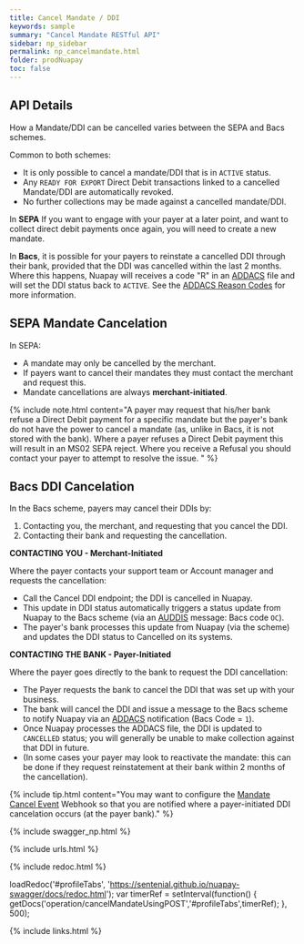 ```yaml
---
title: Cancel Mandate / DDI
keywords: sample
summary: "Cancel Mandate RESTful API"
sidebar: np_sidebar
permalink: np_cancelmandate.html
folder: prodNuapay
toc: false
---
```


## API Details

How a Mandate/DDI can be cancelled varies between the SEPA and Bacs schemes.

Common to both schemes:

* It is only possible to cancel a mandate/DDI that is in `ACTIVE` status.
* Any `READY FOR EXPORT` Direct Debit transactions linked to a cancelled Mandate/DDI are automatically revoked.
* No further collections may be made against a cancelled mandate/DDI.

In **SEPA** If you want to engage with your payer at a later point, and want to collect direct debit payments once again, you will need to create a new mandate.

In **Bacs**, it is possible for your payers to reinstate a cancelled DDI through their bank, provided that the DDI was cancelled within the last 2 months.
Where this happens, Nuapay will receives a code "R" in an <a href="#" data-toggle="tooltip" data-original-title="{{site.data.glossary.addacs}}">ADDACS</a> file and will set the DDI status back to `ACTIVE`. See the [ADDACS Reason Codes](np_bacsreasons.html#addacs-reason-codes) for more information.

## SEPA Mandate Cancelation
In SEPA:
* A mandate may only be cancelled by the merchant.
* If payers want to cancel their mandates they must contact the merchant and request this.
* Mandate cancellations are always **merchant-initiated**.

{% include note.html content="A payer may request that his/her bank refuse a Direct Debit payment for a specific mandate but the payer's bank do not have the power to cancel a mandate (as, unlike in Bacs, it is not stored with the bank). Where a payer refuses a Direct Debit payment this will result in an MS02 SEPA reject. Where you receive a Refusal you should contact your payer to attempt to resolve the issue. " %}


## Bacs DDI Cancelation
In the Bacs scheme, payers may cancel their DDIs by:  

1. Contacting you, the merchant, and requesting that you cancel the DDI.
1. Contacting their bank and requesting the cancellation.

**CONTACTING YOU - Merchant-Initiated**

Where the payer contacts your support team or Account manager and requests the cancellation:

* Call the Cancel DDI endpoint; the DDI is cancelled in Nuapay.
* This update in DDI status automatically triggers a status update from Nuapay to the Bacs scheme (via an <a href="#" data-toggle="tooltip" data-original-title="{{site.data.glossary.auddis}}">AUDDIS</a> message: Bacs code `OC`).
* The payer's bank processes this update from Nuapay (via the scheme) and updates the DDI status to Cancelled on its systems.

**CONTACTING THE BANK - Payer-Initiated**

Where the payer goes directly to the bank to request the DDI cancellation:

* The Payer requests the bank to cancel the DDI that was set up with your business.
* The bank will cancel the DDI and issue a message to the Bacs scheme to notify Nuapay via an <a href="#" data-toggle="tooltip" data-original-title="{{site.data.glossary.addacs}}">ADDACS</a> notification (Bacs Code = `1`).
* Once Nuapay processes the ADDACS file, the DDI is updated to `CANCELLED` status; you will generally be unable to make collection against that DDI in future.
* (In some cases your payer may look to reactivate the mandate: this can be done if they request reinstatement at their bank within 2 months of the cancellation).

{% include tip.html content="You may want to configure the [Mandate Cancel Event](np_whmandcancel.html) Webhook so that you are notified where a payer-initiated DDI cancelation occurs (at the payer bank)." %}

{% include swagger_np.html %}

{% include urls.html %}


<ul id="profileTabs" class="nav nav-tabs">


</ul>

{% include redoc.html %}

loadRedoc('#profileTabs', 'https://sentenial.github.io/nuapay-swagger/docs/redoc.html');
var timerRef = setInterval(function() { getDocs('operation/cancelMandateUsingPOST','#profileTabs',timerRef); }, 500);


</script>


<div id="mydiv"></div>
</div>
</div>


{% include links.html %}

